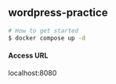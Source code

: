 ## wordpress-practice

```bash
# How to get started
$ docker compose up -d
```

#### Access URL

localhost:8080
